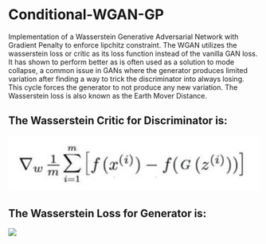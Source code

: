 # Conditional-WGAN-GP
Implementation of a Wasserstein Generative Adversarial Network with Gradient Penalty to enforce lipchitz constraint. The WGAN utilizes the wasserstein loss or critic as its loss function instead of the vanilla GAN loss. It has shown to perform better as is often used as a solution to mode collapse, a common issue in GANs where the generator produces limited variation after finding a way to trick the discriminator into always losing. This cycle forces the generator to not produce any new variation. The Wasserstein loss is also known as the Earth Mover Distance.

## The Wasserstein Critic for Discriminator is:

![](data/uploads/discriminator_loss.png)

## The Wasserstein Loss for Generator is:

![](data/uplaods/generator_loss.png)
